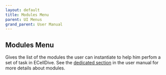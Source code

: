 ```yaml
---
layout: default
title: Modules Menu
parent: UI Menus
grand_parent: User Manual
---
```


## Modules Menu
Gives the list of the modules the user can instantiate to help him perfom a set of task in ECellDive. See the [dedicated section](/UserManual/Modules/modules.html) in the user manual for more details about modules.